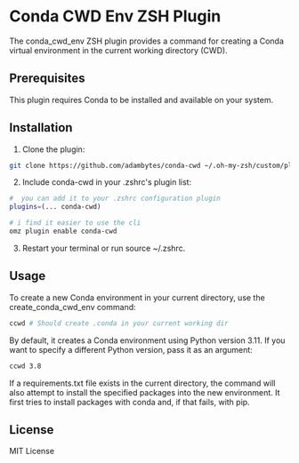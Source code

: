 # Conda CWD Env ZSH Plugin

The conda_cwd_env ZSH plugin provides a command for creating a Conda virtual environment in the current working directory (CWD).

## Prerequisites

This plugin requires Conda to be installed and available on your system.

## Installation

1. Clone the plugin:

  ```bash
  git clone https://github.com/adambytes/conda-cwd ~/.oh-my-zsh/custom/plugins/conda-cwd
  ```

2. Include conda-cwd in your .zshrc's plugin list:

```bash
#  you can add it to your .zshrc configuration plugin 
plugins=(... conda-cwd)
```

```bash
# i find it easier to use the cli
omz plugin enable conda-cwd
```

3. Restart your terminal or run source ~/.zshrc.

## Usage

To create a new Conda environment in your current directory, use the create_conda_cwd_env command:

```bash
ccwd # Should create .conda in your current working dir
```

By default, it creates a Conda environment using Python version 3.11. If you want to specify a different Python version, pass it as an argument:

```bash
ccwd 3.8
```

If a requirements.txt file exists in the current directory, the command will also attempt to install the specified packages into the new environment. It first tries to install packages with conda and, if that fails, with pip.

## License

MIT License
